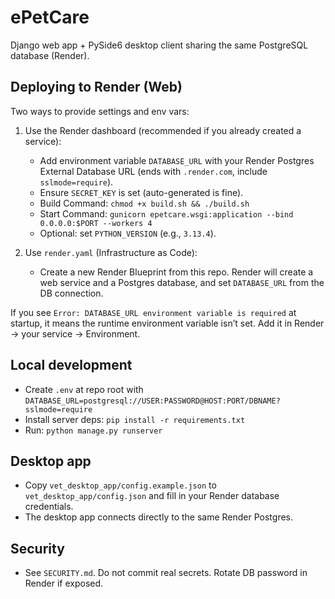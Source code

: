 # ePetCare

Django web app + PySide6 desktop client sharing the same PostgreSQL database (Render).

## Deploying to Render (Web)

Two ways to provide settings and env vars:

1. Use the Render dashboard (recommended if you already created a service):
   - Add environment variable `DATABASE_URL` with your Render Postgres External Database URL (ends with `.render.com`, include `sslmode=require`).
   - Ensure `SECRET_KEY` is set (auto-generated is fine).
   - Build Command: `chmod +x build.sh && ./build.sh`
   - Start Command: `gunicorn epetcare.wsgi:application --bind 0.0.0.0:$PORT --workers 4`
   - Optional: set `PYTHON_VERSION` (e.g., `3.13.4`).

2. Use `render.yaml` (Infrastructure as Code):
   - Create a new Render Blueprint from this repo. Render will create a web service and a Postgres database, and set `DATABASE_URL` from the DB connection.

If you see `Error: DATABASE_URL environment variable is required` at startup, it means the runtime environment variable isn’t set. Add it in Render → your service → Environment.

## Local development

- Create `.env` at repo root with `DATABASE_URL=postgresql://USER:PASSWORD@HOST:PORT/DBNAME?sslmode=require`
- Install server deps: `pip install -r requirements.txt`
- Run: `python manage.py runserver`

## Desktop app

- Copy `vet_desktop_app/config.example.json` to `vet_desktop_app/config.json` and fill in your Render database credentials.
- The desktop app connects directly to the same Render Postgres.

## Security

- See `SECURITY.md`. Do not commit real secrets. Rotate DB password in Render if exposed.
